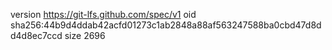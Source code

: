 version https://git-lfs.github.com/spec/v1
oid sha256:44b9d4ddab42acfd01273c1ab2848a88af563247588ba0cbd47d8dd4d8ec7ccd
size 2696
